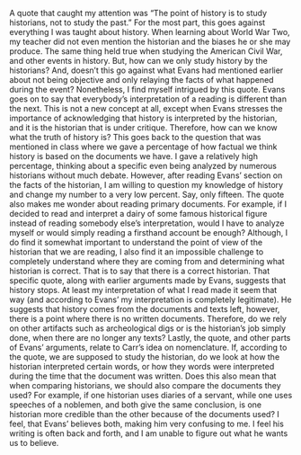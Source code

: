 A quote that caught my attention was “The point of history is to study historians, not to study the past.”  For the most part, this goes against everything I was taught about history.  When learning about World War Two, my teacher did not even mention the historian and the biases he or she may produce.  The same thing held true when studying the American Civil War, and other events in history. But, how can we only study history by the historians?  And, doesn’t this go against what Evans had mentioned earlier about not being objective and only relaying the facts of what happened during the event?  Nonetheless, I find myself intrigued by this quote.  Evans goes on to say that everybody’s interpretation of a reading is different than the next.  This is not a new concept at all, except when Evans stresses the importance of acknowledging that history is interpreted by the historian, and it is the historian that is under critique.  Therefore, how can we know what the truth of history is?  This goes back to the question that was mentioned in class where we gave a percentage of how factual we think history is based on the documents we have.  I gave a relatively high percentage, thinking about a specific even being analyzed by numerous historians without much debate.  However, after reading Evans’ section on the facts of the historian, I am willing to question my knowledge of history and change my number to a very low percent.  Say, only fifteen. The quote also makes me wonder about reading primary documents.  For example, if I decided to read and interpret a dairy of some famous historical figure instead of reading somebody else’s interpretation, would I have to analyze myself or would simply reading a firsthand account be enough?  Although, I do find it somewhat important to understand the point of view of the historian that we are reading, I also find it an impossible challenge to completely understand where they are coming from and determining what historian is correct.  That is to say that there is a correct historian.  That specific quote, along with earlier arguments made by Evans, suggests that history stops.  At least my interpretation of what I read made it seem that way (and according to Evans’ my interpretation is completely legitimate). He suggests that history comes from the documents and texts left, however, there is a point where there is no written documents.  Therefore, do we rely on other artifacts such as archeological digs or is the historian’s job simply done, when there are no longer any texts?  Lastly, the quote, and other parts of Evans’ arguments, relate to Carr’s idea on nomenclature.  If, according to the quote, we are supposed to study the historian, do we look at how the historian interpreted certain words, or how they words were interpreted during the time that the document was written. Does this also mean that when comparing historians, we should also compare the documents they used?  For example, if one historian uses diaries of a servant, while one uses speeches of a noblemen, and both give the same conclusion, is one historian more credible than the other because of the documents used?  I feel, that Evans’ believes both, making him very confusing to me.  I feel his writing is often back and forth, and I am unable to figure out what he wants us to believe. 
